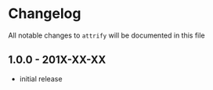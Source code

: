 # Changelog

All notable changes to `attrify` will be documented in this file

## 1.0.0 - 201X-XX-XX

- initial release
